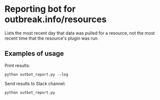 # Reporting bot for outbreak.info/resources

Lists the most recent day that data was pulled for a resource, not the most recent time that the resource's plugin was run.

## Examples of usage

Print results:
```
python outbot_report.py --log
```

Send results to Slack channel:
```
python outbot_report.py
```
